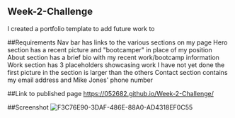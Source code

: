 ## Week-2-Challenge
I created a portfolio template to add future work to

##Requirements
Nav bar has links to the various sections on my page
Hero section has a recent picture and "bootcamper" in place of my position
About section has a brief bio with my recent work/bootcamp information
Work section has 3 placeholders showcasing work I have not yet done
  the first picture in the section is larger than the others
Contact section contains my email address and Mike Jones' phone number

##Link to published page
https://052682.github.io/Week-2-Challenge/

##Screenshot
![F3C76E90-3DAF-486E-88A0-AD4318EF0C55](https://user-images.githubusercontent.com/105962641/177480281-281eb057-dc18-4590-a4b0-ae50df151519.png)
